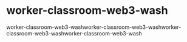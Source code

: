 # worker-classroom-web3-wash
worker-classroom-web3-washworker-classroom-web3-washworker-classroom-web3-washworker-classroom-web3-wash
